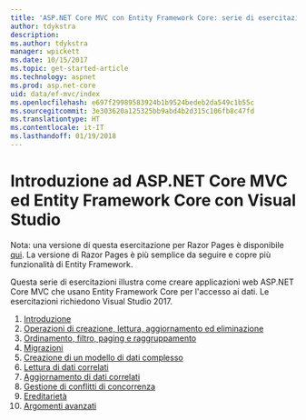 ```yaml
---
title: 'ASP.NET Core MVC con Entity Framework Core: serie di esercitazioni'
author: tdykstra
description: 
ms.author: tdykstra
manager: wpickett
ms.date: 10/15/2017
ms.topic: get-started-article
ms.technology: aspnet
ms.prod: asp.net-core
uid: data/ef-mvc/index
ms.openlocfilehash: e697f29989583924b1b9524bedeb2da549c1b55c
ms.sourcegitcommit: 3e303620a125325bb9abd4b2d315c106fb8c47fd
ms.translationtype: HT
ms.contentlocale: it-IT
ms.lasthandoff: 01/19/2018
---
```

# <a name="getting-started-with-aspnet-core-mvc-and-entity-framework-core-using-visual-studio"></a>Introduzione ad ASP.NET Core MVC ed Entity Framework Core con Visual Studio

Nota: una versione di questa esercitazione per Razor Pages è disponibile [qui](xref:data/ef-rp/intro). La versione di Razor Pages è più semplice da seguire e copre più funzionalità di Entity Framework.

Questa serie di esercitazioni illustra come creare applicazioni web ASP.NET Core MVC che usano Entity Framework Core per l'accesso ai dati. Le esercitazioni richiedono Visual Studio 2017.

1. [Introduzione](intro.md)
2. [Operazioni di creazione, lettura, aggiornamento ed eliminazione](crud.md)
3. [Ordinamento, filtro, paging e raggruppamento](sort-filter-page.md)
4. [Migrazioni](migrations.md)
5. [Creazione di un modello di dati complesso](complex-data-model.md)
6. [Lettura di dati correlati](read-related-data.md)
7. [Aggiornamento di dati correlati](update-related-data.md)
8. [Gestione di conflitti di concorrenza](concurrency.md)
9. [Ereditarietà](inheritance.md)
10. [Argomenti avanzati](advanced.md)
